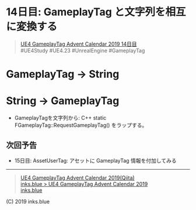 # 14日目: GameplayTag と文字列を相互に変換する

> [UE4 GameplayTag Advent Calendar 2019 14日目](https://qiita.com/advent-calendar/2019/ue4-gameplaytag)  
>#UE4Study #UE4.23 #UnrealEngine #GameplayTag

# GameplayTag → String

# String → GameplayTag

* GameplayTagを文字列から: C++ static FGameplayTag::RequestGameplayTag() をラップする。

## 次回予告

* 15日目: AssetUserTag: アセットに GameplayTag 情報を付加してみる

---

> [UE4 GameplayTag Advent Calendar 2019(Qiita)](https://qiita.com/advent-calendar/2019/ue4-gameplaytag)  
> [inks.blue > UE4 GameplayTag Advent Calendar 2019](./Index.md)  
> [inks.blue](../../)

(C) 2019 inks.blue
